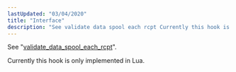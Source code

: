 ```yaml
---
lastUpdated: "03/04/2020"
title: "Interface"
description: "See validate data spool each rcpt Currently this hook is only implemented in Lua..."
---
```


See "[validate_data_spool_each_rcpt](/momentum/3/3-api/hooks-core-validate-data-spool-each-rcpt)".

Currently this hook is only implemented in Lua.
